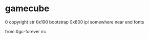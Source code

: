 # gamecube

0 copyright str
0x100 bootstrap
0x800 ipl
somewhere near end  fonts

from #gc-forever irc
